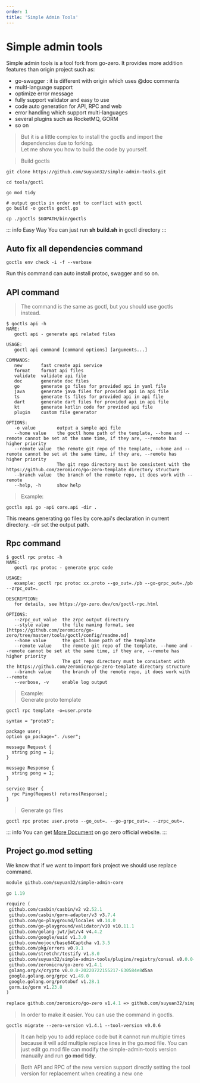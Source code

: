 ```yaml
---
order: 1
title: 'Simple Admin Tools'
---
```

# Simple admin tools

Simple admin tools is a tool fork from go-zero.
It provides more addition features than origin project such as:

- go-swagger : it is different with origin which uses @doc comments
- multi-language support
- optimize error message
- fully support validator and easy to use
- code auto generation for API, RPC and web
- error handling which support multi-languages
- several plugins such as RocketMQ, GORM
- so on

> But it is a little complex to install the goctls and import the dependencies due to forking.\
Let me show you how to build the code by yourself.

> Build goctls

```shell
git clone https://github.com/suyuan32/simple-admin-tools.git

cd tools/goctl

go mod tidy

# output goctls in order not to conflict with goctl
go build -o goctls goctl.go

cp ./goctls $GOPATH/bin/goctls
```

::: info Easy Way
You can just run **sh build.sh** in goctl directory
:::

## Auto fix all dependencies command

```shell
goctls env check -i -f --verbose
```

Run this command can auto install protoc, swagger and so on.

## API command

> The command is the same as goctl, but you should use goctls instead.

```shell
$ goctls api -h
NAME:
   goctl api - generate api related files

USAGE:
   goctl api command [command options] [arguments...]

COMMANDS:
   new       fast create api service
   format    format api files
   validate  validate api file
   doc       generate doc files
   go        generate go files for provided api in yaml file
   java      generate java files for provided api in api file
   ts        generate ts files for provided api in api file
   dart      generate dart files for provided api in api file
   kt        generate kotlin code for provided api file
   plugin    custom file generator

OPTIONS:
   -o value        output a sample api file
   --home value    the goctl home path of the template, --home and --remote cannot be set at the same time, if they are, --remote has higher priority
   --remote value  the remote git repo of the template, --home and --remote cannot be set at the same time, if they are, --remote has higher priority
                   The git repo directory must be consistent with the https://github.com/zeromicro/go-zero-template directory structure
   --branch value  the branch of the remote repo, it does work with --remote
   --help, -h      show help
```

> Example:

```shell
goctls api go -api core.api -dir .
```

This means generating go files by core.api's declaration in current directory. -dir set the output path.

## Rpc command

```shell
$ goctl rpc protoc -h
NAME:
   goctl rpc protoc - generate grpc code

USAGE:
   example: goctl rpc protoc xx.proto --go_out=./pb --go-grpc_out=./pb --zrpc_out=.

DESCRIPTION:
   for details, see https://go-zero.dev/cn/goctl-rpc.html

OPTIONS:
   --zrpc_out value  the zrpc output directory
   --style value     the file naming format, see [https://github.com/zeromicro/go-zero/tree/master/tools/goctl/config/readme.md]
   --home value      the goctl home path of the template
   --remote value    the remote git repo of the template, --home and --remote cannot be set at the same time, if they are, --remote has higher priority
                     The git repo directory must be consistent with the https://github.com/zeromicro/go-zero-template directory structure
   --branch value    the branch of the remote repo, it does work with --remote
   --verbose, -v     enable log output
```

> Example: \
Generate proto template

```shell
goctl rpc template -o=user.proto
```

```shell
syntax = "proto3";

package user;
option go_package=". /user";

message Request {
  string ping = 1;
}

message Response {
  string pong = 1;
}

service User {
  rpc Ping(Request) returns(Response);
}
```

> Generate go files

```shell
goctl rpc protoc user.proto --go_out=. --go-grpc_out=. --zrpc_out=.
```

::: info 
You can get [More Document](https://go-zero.dev/docs/goctl/zrpc) on go zero official website.
:::

## Project go.mod setting

We know that if we want to import fork project we should use replace command.

```mod
module github.com/suyuan32/simple-admin-core

go 1.19

require (
 github.com/casbin/casbin/v2 v2.52.1
 github.com/casbin/gorm-adapter/v3 v3.7.4
 github.com/go-playground/locales v0.14.0
 github.com/go-playground/validator/v10 v10.11.1
 github.com/golang-jwt/jwt/v4 v4.4.2
 github.com/google/uuid v1.3.0
 github.com/mojocn/base64Captcha v1.3.5
 github.com/pkg/errors v0.9.1
 github.com/stretchr/testify v1.8.0
 github.com/suyuan32/simple-admin-tools/plugins/registry/consul v0.0.0-20220923060146-bde681863b8d
 github.com/zeromicro/go-zero v1.4.1
 golang.org/x/crypto v0.0.0-20220722155217-630584e8d5aa
 google.golang.org/grpc v1.49.0
 google.golang.org/protobuf v1.28.1
 gorm.io/gorm v1.23.8
)

replace github.com/zeromicro/go-zero v1.4.1 => github.com/suyuan32/simple-admin-tools v0.0.6
```

> In order to make it easier. You can use the command in goctls.

```shell
goctls migrate --zero-version v1.4.1 --tool-version v0.0.6
```

> It can help you to add replace code but it cannot run multiple times because it will add multiple replace lines
> in the go.mod file. You can just edit go.mod file can modify the simple-admin-tools version manually and run
> **go mod tidy**.

> Both API and RPC of the new version support directly setting the tool version for replacement when creating a new one
